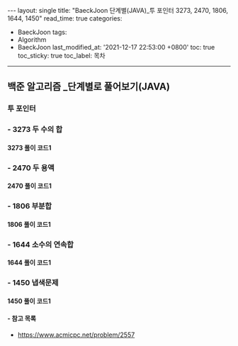  ﻿---
layout: single
title: "BaeckJoon 단계별(JAVA)_투 포인터 3273, 2470, 1806, 1644, 1450"
read_time: true
categories:  
 - BaeckJoon 
tags: 
 - Algorithm
 - BaeckJoon 
last_modified_at: '2021-12-17 22:53:00 +0800'
toc: true
toc_sticky: true
toc_label: 목차
---
## 백준 알고리즘 _단계별로 풀어보기(JAVA)
### 투 포인터
### - 3273 두 수의 합

#### 3273 풀이 코드1
>
 
### - 2470 두 용액

#### 2470 풀이 코드1
>

### - 1806 부분합

#### 1806 풀이 코드1
>

### - 1644 소수의 연속합

#### 1644 풀이 코드1
>

### - 1450 냅색문제

#### 1450 풀이 코드1
>

#### - 참고 목록
- https://www.acmicpc.net/problem/2557
